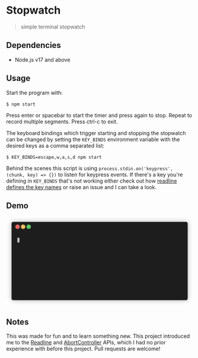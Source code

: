 # Stopwatch
> simple terminal stopwatch

## Dependencies

- Node.js v17 and above

## Usage

Start the program with:

```
$ npm start
```

Press enter or spacebar to start the timer and press again to stop. Repeat to record multiple segments. Press ctrl-c to exit.

The keyboard bindings which trigger starting and stopping the stopwatch can be changed by setting the `KEY_BINDS` environment variable with the desired keys as a comma separated list:

```
$ KEY_BINDS=escape,w,a,s,d npm start
```

Behind the scenes this script is using `process.stdin.on('keypress', (chunk, key) => {})` to listen for keypress events. If there's a key you're defining in `KEY_BINDS` that's not working either check out how [readline defines the key names](https://github.com/nodejs/node/blob/5fad0b93667ffc6e4def52996b9529ac99b26319/lib/internal/readline/utils.js#L213-L312) or raise an issue and I can take a look.

## Demo

![stopwatch demo](demo.gif)

## Notes

This was made for fun and to learn something new. This project introduced me to the [Readline](https://nodejs.org/api/readline.html) and [AbortController](https://developer.mozilla.org/en-US/docs/Web/API/AbortController) APIs, which I had no prior experience with before this project. Pull requests are welcome!